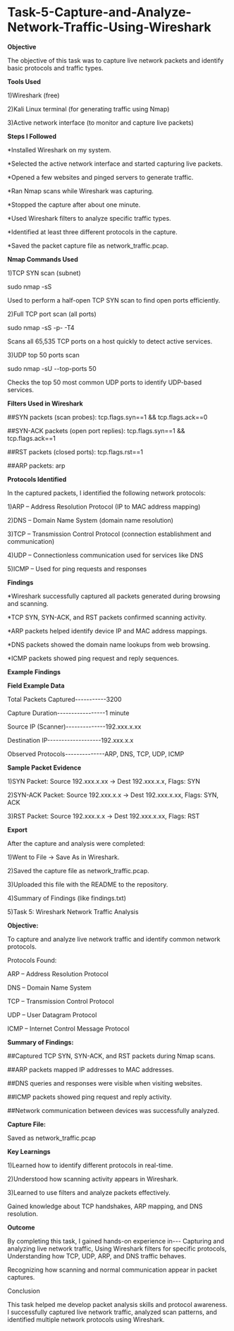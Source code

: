 # Task-5-Capture-and-Analyze-Network-Traffic-Using-Wireshark

**Objective**

The objective of this task was to capture live network packets and identify basic protocols and traffic types.

**Tools Used**

1)Wireshark (free)

2)Kali Linux terminal (for generating traffic using Nmap)

3)Active network interface (to monitor and capture live packets)


**Steps I Followed**

*Installed Wireshark on my system.

*Selected the active network interface and started capturing live packets.

*Opened a few websites and pinged servers to generate traffic.

*Ran Nmap scans while Wireshark was capturing.

*Stopped the capture after about one minute.

*Used Wireshark filters to analyze specific traffic types.

*Identified at least three different protocols in the capture.

*Saved the packet capture file as network_traffic.pcap.


**Nmap Commands Used**


1)TCP SYN scan (subnet)

sudo nmap -sS

Used to perform a half-open TCP SYN scan to find open ports efficiently.


2)Full TCP port scan (all ports)

sudo nmap -sS -p- -T4

Scans all 65,535 TCP ports on a host quickly to detect active services.


3)UDP top 50 ports scan

sudo nmap -sU --top-ports 50

Checks the top 50 most common UDP ports to identify UDP-based services.


**Filters Used in Wireshark**

##SYN packets (scan probes): tcp.flags.syn==1 && tcp.flags.ack==0

##SYN-ACK packets (open port replies): tcp.flags.syn==1 && tcp.flags.ack==1

##RST packets (closed ports): tcp.flags.rst==1

##ARP packets: arp


**Protocols Identified**

In the captured packets, I identified the following network protocols:


1)ARP – Address Resolution Protocol (IP to MAC address mapping)

2)DNS – Domain Name System (domain name resolution)

3)TCP – Transmission Control Protocol (connection establishment and communication)

4)UDP – Connectionless communication used for services like DNS

5)ICMP – Used for ping requests and responses


**Findings**

*Wireshark successfully captured all packets generated during browsing and scanning.

*TCP SYN, SYN-ACK, and RST packets confirmed scanning activity.

*ARP packets helped identify device IP and MAC address mappings.

*DNS packets showed the domain name lookups from web browsing.

*ICMP packets showed ping request and reply sequences.


**Example Findings**

**Field	Example Data**

Total Packets Captured-----------3200

Capture Duration-----------------1 minute

Source IP (Scanner)--------------192.xxx.x.xx

Destination IP-------------------192.xxx.x.x

Observed Protocols--------------ARP, DNS, TCP, UDP, ICMP


**Sample Packet Evidence**

1)SYN Packet: Source 192.xxx.x.xx → Dest 192.xxx.x.x, Flags: SYN

2)SYN-ACK Packet: Source 192.xxx.x.x → Dest 192.xxx.x.xx, Flags: SYN, ACK

3)RST Packet: Source 192.xxx.x.x → Dest 192.xxx.x.xx, Flags: RST


**Export**

After the capture and analysis were completed:

1)Went to File → Save As in Wireshark.

2)Saved the capture file as network_traffic.pcap.

3)Uploaded this file with the README to the repository.

4)Summary of Findings (like findings.txt)

5)Task 5: Wireshark Network Traffic Analysis


**Objective:**


To capture and analyze live network traffic and identify common network protocols.

Protocols Found:

ARP – Address Resolution Protocol

DNS – Domain Name System

TCP – Transmission Control Protocol

UDP – User Datagram Protocol

ICMP – Internet Control Message Protocol


**Summary of Findings:**

##Captured TCP SYN, SYN-ACK, and RST packets during Nmap scans.


##ARP packets mapped IP addresses to MAC addresses.


##DNS queries and responses were visible when visiting websites.


##ICMP packets showed ping request and reply activity.


##Network communication between devices was successfully analyzed.


**Capture File:**

Saved as network_traffic.pcap


**Key Learnings**


1)Learned how to identify different protocols in real-time.


2)Understood how scanning activity appears in Wireshark.


3)Learned to use filters and analyze packets effectively.


Gained knowledge about TCP handshakes, ARP mapping, and DNS resolution.



**Outcome**

By completing this task, I gained hands-on experience in--- Capturing and analyzing live network traffic,  Using Wireshark filters for specific protocols,  Understanding how TCP, UDP, ARP, and DNS traffic behaves.

Recognizing how scanning and normal communication appear in packet captures.

Conclusion

This task helped me develop packet analysis skills and protocol awareness.
I successfully captured live network traffic, analyzed scan patterns, and identified multiple network protocols using Wireshark.
